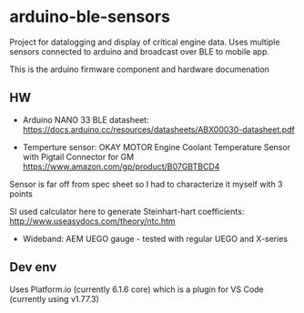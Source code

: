 # arduino-ble-sensors
Project for datalogging and display of critical engine data.
Uses multiple sensors connected to arduino and broadcast over BLE to mobile app. 

This is the arduino firmware component and hardware documenation 

## HW
- Arduino NANO 33 BLE
 datasheet: https://docs.arduino.cc/resources/datasheets/ABX00030-datasheet.pdf

- Temperture sensor: OKAY MOTOR Engine Coolant Temperature Sensor with Pigtail Connector for GM https://www.amazon.com/gp/product/B07GBTBCD4
 
 Sensor is far off from spec sheet so I had to characterize it myself with 3 points
 
 SI used calculator here to generate Steinhart-hart coefficients: http://www.useasydocs.com/theory/ntc.htm

- Wideband: AEM UEGO gauge - tested with regular UEGO and X-series

## Dev env
Uses Platform.io (currently 6.1.6 core) which is a plugin for VS Code (currently using v1.77.3)
 
